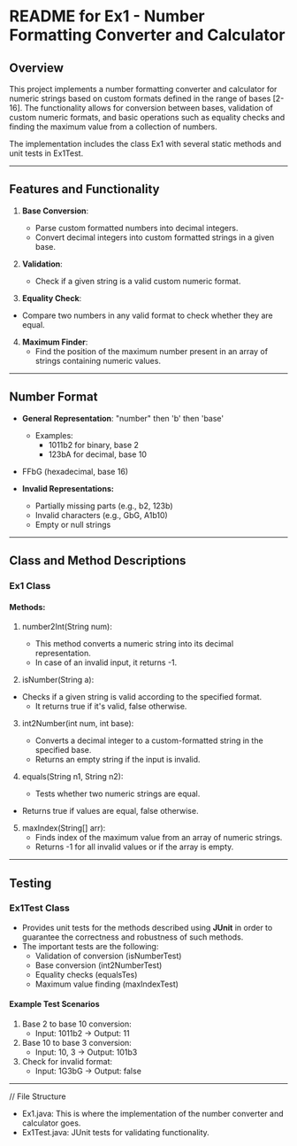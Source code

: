 # README for Ex1 - Number Formatting Converter and Calculator

## Overview
This project implements a number formatting converter and calculator for numeric strings based on custom formats defined in the range of bases [2-16]. The functionality allows for conversion between bases, validation of custom numeric formats, and basic operations such as equality checks and finding the maximum value from a collection of numbers.

The implementation includes the class Ex1 with several static methods and unit tests in Ex1Test.

---

## Features and Functionality
1. **Base Conversion**:
    - Parse custom formatted numbers into decimal integers.
    - Convert decimal integers into custom formatted strings in a given base.

2. **Validation**:
    - Check if a given string is a valid custom numeric format.

3. **Equality Check**:
- Compare two numbers in any valid format to check whether they are equal.
 
4. **Maximum Finder**:
    - Find the position of the maximum number present in an array of strings containing numeric values.

 ---
 
## Number Format
- **General Representation**: "number" then 'b' then 'base'
    - Examples:
      - 1011b2 for binary, base 2
      - 123bA for decimal, base 10
- FFbG (hexadecimal, base 16)

- **Invalid Representations:**
    - Partially missing parts (e.g., b2, 123b)
    - Invalid characters (e.g., GbG, A1b10)
    - Empty or null strings

---
## Class and Method Descriptions
### Ex1 Class
#### **Methods:**
1. number2Int(String num):
   - This method converts a numeric string into its decimal representation.
   - In case of an invalid input, it returns -1.

2. isNumber(String a):
- Checks if a given string is valid according to the specified format.
   - It returns true if it's valid, false otherwise.

3. int2Number(int num, int base):
   - Converts a decimal integer to a custom-formatted string in the specified base.
   - Returns an empty string if the input is invalid.

4. equals(String n1, String n2):
   - Tests whether two numeric strings are equal.
- Returns true if values are equal, false otherwise.

5. maxIndex(String[] arr):
   - Finds index of the maximum value from an array of numeric strings.
   - Returns -1 for all invalid values or if the array is empty.

---
## Testing
### Ex1Test Class
- Provides unit tests for the methods described using **JUnit** in order to guarantee the correctness and robustness of such methods.
- The important tests are the following:
  - Validation of conversion (isNumberTest)
  - Base conversion (int2NumberTest)
  - Equality checks (equalsTes)
  - Maximum value finding (maxIndexTest)

#### Example Test Scenarios
1. Base 2 to base 10 conversion:
    - Input: 1011b2 -> Output: 11
2. Base 10 to base 3 conversion:
    - Input: 10, 3 -> Output: 101b3
3. Check for invalid format:
    - Input: 1G3bG -> Output: false

---
 
// File Structure
- Ex1.java: This is where the implementation of the number converter and calculator goes.
- Ex1Test.java: JUnit tests for validating functionality.

